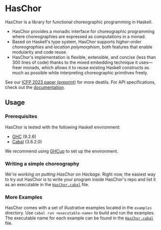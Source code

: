 # HasChor

HasChor is a library for functional choreographic programming in Haskell.

- HasChor provides a monadic interface for choreographic programming where choreographies are expressed as computations in a monad.
- Based on Haskell's type system, HasChor supports *higher-order choreographies* and *location polymorphism*, both features that enable modularity and code reuse.
- HasChor's implementation is flexible, extensible, and concise (less than 300 lines of code) thanks to the mixed embedding technique it uses—freer monads, which allows it to reuse existing Haskell constructs as much as possible while interpreting choreographic primitives freely.

See our [ICFP 2023 paper (preprint)](https://arxiv.org/abs/2303.00924) for more deatils.
For API specifications, check out the [documentation](https://gshen42.github.io/HasChor/).

## Usage

### Prerequisites

HasChor is tested with the following Haskell environment:

- [GHC](https://www.haskell.org/ghc/) (9.2.6)
- [Cabal](https://www.haskell.org/cabal/) (3.6.2.0)

We recommend using [GHCup](https://www.haskell.org/ghcup/) to set up the environment.

### Writing a simple choreography

*We're working on putting HasChor on Hackage.*
Right now, the easiest way to try out HasChor is to write your program inside HasChor's repo and list it as an executable in the [`HasChor.cabal`](HasChor.cabal) file.

### More Examples

HasChor comes with a set of illustrative examples located in the `examples` directory.
Use `cabal run <executable-name>` to build and run the examples.
The executable name for each example can be found in the [`HasChor.cabal`](HasChor.cabal) file.
